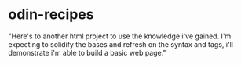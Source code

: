 # odin-recipes
"Here's to another html project to use the knowledge i've gained.
I'm expecting to solidify the bases and refresh on the syntax and tags, i'll demonstrate i'm able to build a basic web page."


